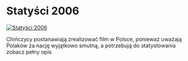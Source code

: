 Statyści 2006 
=============
[![Statyści 2006 ](http://vidos.pl/images/player.gif)](http://vidos.pl/statysci-2006)

 Chińczycy postanawiają zrealizować film w Polsce, ponieważ uważają Polaków za nację wyjątkowo smutną, a potrzebują do statystowania zobacz pełny opis
